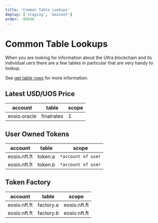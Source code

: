 ```yaml
---
title: 'Common Table Lookups'
deploy: ['staging', 'mainnet']
order: -99998
---
```


# Common Table Lookups

When you are looking for information about the Ultra blockchain and its individual uers there are a few tables in particular that are very handy to lookup.

See [get table rows](./get-table-rows.md) for more information.

## Latest USD/UOS Price

| account      | table      | scope |
| ------------ | ---------- | ----- |
| eosio.oracle | finalrates | 1     |

## User Owned Tokens

| account      | table   | scope              |
| ------------ | ------- | ------------------ |
| eosio.nft.ft | token.a | `*account of user` |
| eosio.nft.ft | token.b | `*account of user` |

## Token Factory

| account      | table     | scope        |
| ------------ | --------- | ------------ |
| eosio.nft.ft | factory.a | eosio.nft.ft |
| eosio.nft.ft | factory.b | eosio.nft.ft |